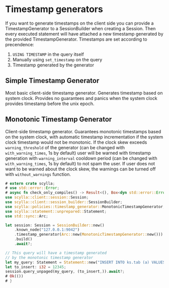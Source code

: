 # Timestamp generators

If you want to generate timestamps on the client side you can provide
a TimestampGenerator to a SessionBuilder when creating a Session. Then
every executed statement will have attached a new timestamp generated
by the provided TimestampGenerator.
Timestamps are set according to precendence:

1. ```USING TIMESTAMP``` in the query itself
2. Manually using ```set_timestamp``` on the query
3. Timestamp generated by the generator

## Simple Timestamp Generator

Most basic client-side timestamp generator. Generates timestamp
based on system clock. Provides no guarantees and panics when the system clock
provides timestamp before the unix epoch.

## Monotonic Timestamp Generator

Client-side timestamp generator. Guarantees monotonic timestamps
based on the system clock, with automatic timestamp incrementation
if the system clock timestamp would not be monotonic. If the clock skew
exceeds `warning_threshold` of the generator (can be changed with `with_warning_times`, 1s by default)
user will be warned with timestamp generation with `warning_interval` cooldown period
(can be changed with `with_warning_times`, 1s by default) to not spam the user. If user does not want to 
be warned about the clock skew, the warnings can be turned off with `without_warnings` function.

``` rust
# extern crate scylla;
# use std::error::Error;
# async fn check_only_compiles() -> Result<(), Box<dyn std::error::Error>> {
use scylla::client::session::Session;
use scylla::client::session_builder::SessionBuilder;
use scylla::policies::timestamp_generator::MonotonicTimestampGenerator;
use scylla::statement::unprepared::Statement;
use std::sync::Arc;

let session: Session = SessionBuilder::new()
    .known_node("127.0.0.1:9042")
    .timestamp_generator(Arc::new(MonotonicTimestampGenerator::new()))
    .build()
    .await?;

// This query will have a timestamp generated 
// by the monotonic timestamp generator
let my_query: Statement = Statement::new("INSERT INTO ks.tab (a) VALUES(?)");
let to_insert: i32 = 12345;
session.query_unpaged(my_query, (to_insert,)).await?;
# Ok(())
# }
```


